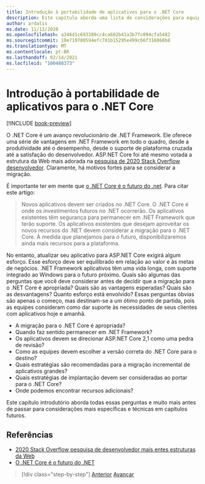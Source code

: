 ```yaml
---
title: Introdução à portabilidade de aplicativos para o .NET Core
description: Este capítulo aborda uma lista de considerações para equipes que consideram a migração de aplicativos ASP.NET existentes para o .NET Core.
author: ardalis
ms.date: 11/13/2020
ms.openlocfilehash: a346d1c693389cc4ca682b41a3b7fc094cfa5482
ms.sourcegitcommit: 10e719780594efc781b15295e499c66f316068b8
ms.translationtype: MT
ms.contentlocale: pt-BR
ms.lasthandoff: 02/14/2021
ms.locfileid: "100488373"
---
```

# <a name="introduction-to-porting-apps-to-net-core"></a>Introdução à portabilidade de aplicativos para o .NET Core

[!INCLUDE [book-preview](../../../includes/book-preview.md)]

O .NET Core é um avanço revolucionário de .NET Framework. Ele oferece uma série de vantagens em .NET Framework em todo o quadro, desde a produtividade até o desempenho, desde o suporte de plataforma cruzada até a satisfação do desenvolvedor. ASP.NET Core foi até mesmo votada a estrutura da Web mais adorada na [pesquisa de 2020 Stack Overflow desenvolvedor](https://insights.stackoverflow.com/survey/2020#technology-most-loved-dreaded-and-wanted-web-frameworks). Claramente, há motivos fortes para se considerar a migração.

É importante ter em mente que [o .NET Core é o futuro do .net](https://devblogs.microsoft.com/dotnet/net-core-is-the-future-of-net/). Para citar este artigo:

> Novos aplicativos devem ser criados no .NET Core. O .NET Core é onde os investimentos futuros no .NET ocorrerão. Os aplicativos existentes têm segurança para permanecer em .NET Framework que terão suporte. Os aplicativos existentes que desejam aproveitar os novos recursos do .NET devem considerar a migração para o .NET Core. À medida que planejamos para o futuro, disponibilizaremos ainda mais recursos para a plataforma.

No entanto, atualizar seu aplicativo para ASP.NET Core exigirá algum esforço. Esse esforço deve ser equilibrado em relação ao valor e às metas de negócios. .NET Framework aplicativos têm uma vida longa, com suporte integrado ao Windows para o futuro próximo. Quais são algumas das perguntas que você deve considerar antes de decidir que a migração para o .NET Core é apropriada? Quais são as vantagens esperadas? Quais são as desvantagens? Quanto esforço está envolvido? Essas perguntas óbvias são apenas o começo, mas destinam-se a um ótimo ponto de partida, pois as equipes consideram como dar suporte às necessidades de seus clientes com aplicativos hoje e amanhã.

- A migração para o .NET Core é apropriada?
- Quando faz sentido permanecer em .NET Framework?
- Os aplicativos devem se direcionar ASP.NET Core 2,1 como uma pedra de revisão?
- Como as equipes devem escolher a versão correta do .NET Core para o destino?
- Quais estratégias são recomendadas para a migração incremental de aplicativos grandes?
- Quais estratégias de implantação devem ser consideradas ao portar para o .NET Core?
- Onde podemos encontrar recursos adicionais?

Este capítulo introdutório aborda todas essas perguntas e muito mais antes de passar para considerações mais específicas e técnicas em capítulos futuros.

## <a name="references"></a>Referências

- [2020 Stack Overflow pesquisa de desenvolvedor mais entes estruturas da Web](https://insights.stackoverflow.com/survey/2020#technology-most-loved-dreaded-and-wanted-web-frameworks)
- [O .NET Core é o futuro do .NET](https://devblogs.microsoft.com/dotnet/net-core-is-the-future-of-net/)

>[!div class="step-by-step"]
>[Anterior](index.md) 
> [Avançar](migration-considerations.md)
